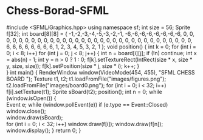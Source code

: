 # Chess-Borad-SFML
#include <SFML/Graphics.hpp>
using namespace sf;
int size = 56;
Sprite f[32];
int board[8][8] =
{ -1,-2,-3,-4,-5,-3,-2,-1,
 -6,-6,-6,-6,-6,-6,-6,-6,
  0, 0, 0, 0, 0, 0, 0, 0,
  0, 0, 0, 0, 0, 0, 0, 0,
  0, 0, 0, 0, 0, 0, 0, 0,
  0, 0, 0, 0, 0, 0, 0, 0,
  6, 6, 6, 6, 6, 6, 6, 6,
  1, 2, 3, 4, 5, 3, 2, 1 };
void position()
{
    int k = 0;
    for (int i = 0; i < 8; i++)
        for (int j = 0; j < 8; j++)
        {
            int n = board[i][j];
            if (!n) continue;
            int x = abs(n) - 1;
            int y = n > 0 ? 1 : 0;
            f[k].setTextureRect(IntRect(size * x, size * y, size, size));
            f[k].setPosition(size * j, size * i);
            k++;
        }  
}
int main()
{
    RenderWindow window(VideoMode(454, 455), "SFML CHESS BOARD ");
    Texture t1, t2;
    t1.loadFromFile("images/figures.png");
    t2.loadFromFile("images/board0.png");
    for (int i = 0; i < 32; i++) f[i].setTexture(t1);
    Sprite sBoard(t2);
    position();
    int n = 0;
    while (window.isOpen())
    {        
        Event e;
        while (window.pollEvent(e))
            if (e.type == Event::Closed)
                window.close();      
        window.draw(sBoard);   
        for (int i = 0; i < 32; i++) window.draw(f[i]); window.draw(f[n]); 
        window.display();
    }
    return 0;
}
